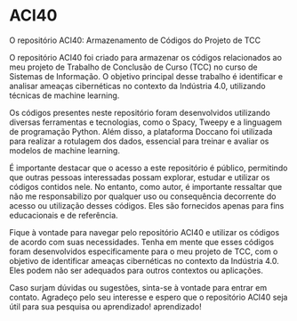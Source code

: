 # ACI40

O repositório ACI40: Armazenamento de Códigos do Projeto de TCC

O repositório ACI40 foi criado para armazenar os códigos relacionados ao meu projeto de Trabalho de Conclusão de Curso (TCC) no curso de Sistemas de Informação. O objetivo principal desse trabalho é identificar e analisar ameaças cibernéticas no contexto da Indústria 4.0, utilizando técnicas de machine learning.

Os códigos presentes neste repositório foram desenvolvidos utilizando diversas ferramentas e tecnologias, como o Spacy, Tweepy e a linguagem de programação Python. Além disso, a plataforma Doccano foi utilizada para realizar a rotulagem dos dados, essencial para treinar e avaliar os modelos de machine learning.

É importante destacar que o acesso a este repositório é público, permitindo que outras pessoas interessadas possam explorar, estudar e utilizar os códigos contidos nele. No entanto, como autor, é importante ressaltar que não me responsabilizo por qualquer uso ou consequência decorrente do acesso ou utilização desses códigos. Eles são fornecidos apenas para fins educacionais e de referência.

Fique à vontade para navegar pelo repositório ACI40 e utilizar os códigos de acordo com suas necessidades. Tenha em mente que esses códigos foram desenvolvidos especificamente para o meu projeto de TCC, com o objetivo de identificar ameaças cibernéticas no contexto da Indústria 4.0. Eles podem não ser adequados para outros contextos ou aplicações.

Caso surjam dúvidas ou sugestões, sinta-se à vontade para entrar em contato. Agradeço pelo seu interesse e espero que o repositório ACI40 seja útil para sua pesquisa ou aprendizado! aprendizado!